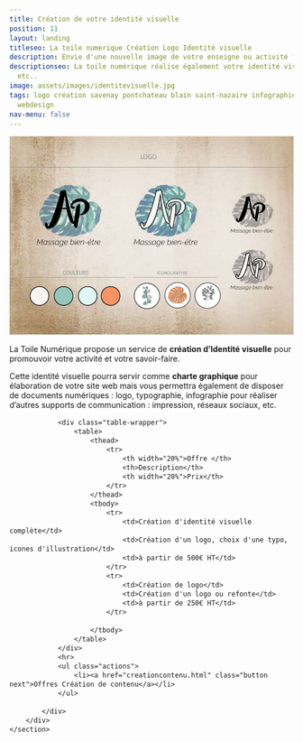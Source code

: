 ```yaml
---
title: Création de votre identité visuelle
position: 11
layout: landing
titleseo: La toile numerique Création Logo Identité visuelle
description: Envie d'une nouvelle image de votre enseigne ou activité ?
descriptionseo: La toile numérique réalise également votre identité visuelle, Logo,
  etc..
image: assets/images/identitevisuelle.jpg
tags: logo création savenay pontchateau blain saint-nazaire infographie site web internet
  webdesign
nav-menu: false
---
```


<!-- Main -->
<div id="main">

<!-- One -->
<section id="one" class="spotlights">
	<section>
		<a href="#" class="image">
			<img src="assets/images/identitevisuelle.jpg" alt="logo infographie identite visuelle savenay pontchateau saint nazaire blain" data-position="center center" />
		</a>
		<div class="content">
			<div class="inner">
				<p>La Toile Numérique propose un service de <b>création d’Identité visuelle</b> pour promouvoir votre activité et votre savoir-faire.</p>
				<p>Cette identité visuelle pourra servir comme <b>charte graphique</b> pour élaboration de votre site web mais vous permettra également de disposer de documents numériques : logo, typographie, infographie pour réaliser d’autres supports de communication : impression, réseaux sociaux, etc.</p>

				<div class="table-wrapper">
					<table>
						<thead>
							<tr>
								<th width="20%">Offre </th>
								<th>Description</th>
								<th width="20%">Prix</th>
							</tr>
						</thead>
						<tbody>
							<tr>
								<td>Création d'identité visuelle complète</td>
								<td>Création d'un logo, choix d'une typo, icones d'illustration</td>
								<td>à partir de 500€ HT</td>
							</tr>						
							<tr>
								<td>Création de logo</td>
								<td>Création d'un logo ou refonte</td>
								<td>à partir de 250€ HT</td>
							</tr>						

						</tbody>							
					</table>
				</div>
				<hr>
				<ul class="actions">
					<li><a href="creationcontenu.html" class="button next">Offres Création de contenu</a></li>
				</ul>
			
			</div>
		</div>
	</section>
</section>

</div>
